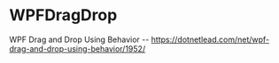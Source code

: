 # WPFDragDrop
WPF Drag and Drop Using Behavior -- https://dotnetlead.com/net/wpf-drag-and-drop-using-behavior/1952/

